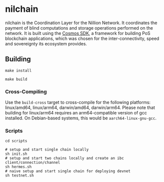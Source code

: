 # nilchain

nilchain is the Coordination Layer for the Nillion Network. It coordinates the payment of blind
computations and storage operations performed on the network. It is built using the [Cosmos
SDK](https://github.com/cosmos/cosmos-sdk), a framework for building PoS blockchain applications,
which was chosen for the inter-connectivity, speed and sovereignty its ecosystem provides.

## Building

```
make install
```

```
make build
```

### Cross-Compiling

Use the `build-cross` target to cross-compile for the following platforms: linux/amd64, linux/arm64,
darwin/amd64, darwin/arm64. Please note that building for linux/arm64 requires an arm64-compatible
version of gcc installed. On Debian-based systems, this would be `aarch64-linux-gnu-gcc`.

### Scripts

```
cd scripts
```

```
# setup and start single chain locally
sh init.sh
# setup and start two chains locally and create an ibc client/connection/channel 
sh hermes.sh
# naive setup and start single chain for deploying devnet
sh testnet.sh
```
